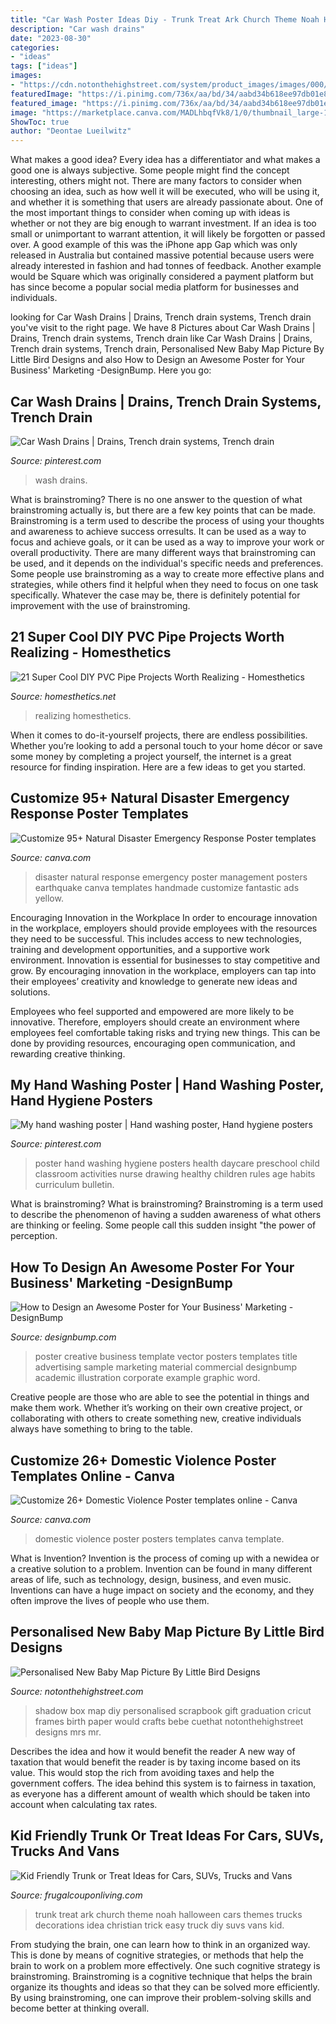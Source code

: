 ```yaml
---
title: "Car Wash Poster Ideas Diy - Trunk Treat Ark Church Theme Noah Halloween Cars Themes Trucks Decorations Idea Christian Trick Easy Truck Diy Suvs Vans Kid"
description: "Car wash drains"
date: "2023-08-30"
categories:
- "ideas"
tags: ["ideas"]
images:
- "https://cdn.notonthehighstreet.com/system/product_images/images/000/575/256/original_NEW_BABY_MAP_PIC_PINK.jpg"
featuredImage: "https://i.pinimg.com/736x/aa/bd/34/aabd34b618ee97db01e8838f77b4f4e0.jpg"
featured_image: "https://i.pinimg.com/736x/aa/bd/34/aabd34b618ee97db01e8838f77b4f4e0.jpg"
image: "https://marketplace.canva.com/MADLhbqfVk8/1/0/thumbnail_large-1/canva-modern-photo-domestic-violence-poster-MADLhbqfVk8.jpg"
ShowToc: true
author: "Deontae Lueilwitz"
---
```



What makes a good idea?
Every idea has a differentiator and what makes a good one is always subjective. Some people might find the concept interesting, others might not. There are many factors to consider when choosing an idea, such as how well it will be executed, who will be using it, and whether it is something that users are already passionate about. 
One of the most important things to consider when coming up with ideas is whether or not they are big enough to warrant investment. If an idea is too small or unimportant to warrant attention, it will likely be forgotten or passed over. A good example of this was the iPhone app Gap which was only released in Australia but contained massive potential because users were already interested in fashion and had tonnes of feedback. Another example would be Square which was originally considered a payment platform but has since become a popular social media platform for businesses and individuals.

	

		
looking for Car Wash Drains | Drains, Trench drain systems, Trench drain you've visit to the right page. We have 8 Pictures about Car Wash Drains | Drains, Trench drain systems, Trench drain like Car Wash Drains | Drains, Trench drain systems, Trench drain, Personalised New Baby Map Picture By Little Bird Designs and also How to Design an Awesome Poster for Your Business&#039; Marketing -DesignBump. Here you go:
		
    
## Car Wash Drains | Drains, Trench Drain Systems, Trench Drain

<img loading=lazy src="https://i.pinimg.com/736x/aa/bd/34/aabd34b618ee97db01e8838f77b4f4e0.jpg" onerror="this.onerror=null;this.src='https://tse2.mm.bing.net/th?id=OIP.nQQNkLvkAOb03Qv8mu20eQHaJ3&amp;pid=15.1';" alt="Car Wash Drains | Drains, Trench drain systems, Trench drain">

_Source: pinterest.com_

>wash drains. 

	

What is brainstroming?
There is no one answer to the question of what brainstroming actually is, but there are a few key points that can be made. Brainstroming is a term used to describe the process of using your thoughts and awareness to achieve success orresults. It can be used as a way to focus and achieve goals, or it can be used as a way to improve your work or overall productivity. There are many different ways that brainstroming can be used, and it depends on the individual's specific needs and preferences. Some people use brainstroming as a way to create more effective plans and strategies, while others find it helpful when they need to focus on one task specifically. Whatever the case may be, there is definitely potential for improvement with the use of brainstroming.

    
## 21 Super Cool DIY PVC Pipe Projects Worth Realizing - Homesthetics

<img loading=lazy src="https://cdn.homesthetics.net/wp-content/uploads/2016/05/20Super-Cool-DIY-PVC-Pipe-Projects-Worth-Realizing-homesthetics-decor-16.jpg" onerror="this.onerror=null;this.src='https://tse2.mm.bing.net/th?id=OIP.SskcWxfPfqmYe9fH0mOgwwHaRO&amp;pid=15.1';" alt="21 Super Cool DIY PVC Pipe Projects Worth Realizing - Homesthetics">

_Source: homesthetics.net_

>realizing homesthetics. 

	

When it comes to do-it-yourself projects, there are endless possibilities. Whether you’re looking to add a personal touch to your home décor or save some money by completing a project yourself, the internet is a great resource for finding inspiration. Here are a few ideas to get you started.

    
## Customize 95+ Natural Disaster Emergency Response Poster Templates

<img loading=lazy src="https://marketplace.canva.com/MADOPlxhN3o/1/0/thumbnail_large-1/canva-yellow-photo-natural-disaster-emergency-response-poster-MADOPlxhN3o.jpg" onerror="this.onerror=null;this.src='https://tse2.mm.bing.net/th?id=OIP.HriE2oZ62dId6NUpvBJrKAAAAA&amp;pid=15.1';" alt="Customize 95+ Natural Disaster Emergency Response Poster templates">

_Source: canva.com_

>disaster natural response emergency poster management posters earthquake canva templates handmade customize fantastic ads yellow. 

	

Encouraging Innovation in the Workplace
In order to encourage innovation in the workplace, employers should provide employees with the resources they need to be successful. This includes access to new technologies, training and development opportunities, and a supportive work environment.
Innovation is essential for businesses to stay competitive and grow. By encouraging innovation in the workplace, employers can tap into their employees’ creativity and knowledge to generate new ideas and solutions.

Employees who feel supported and empowered are more likely to be innovative. Therefore, employers should create an environment where employees feel comfortable taking risks and trying new things. This can be done by providing resources, encouraging open communication, and rewarding creative thinking.

    
## My Hand Washing Poster | Hand Washing Poster, Hand Hygiene Posters

<img loading=lazy src="https://i.pinimg.com/736x/da/39/60/da3960e1e35072814af83a007c30617c--hand-washing-poster-preschool-ideas.jpg" onerror="this.onerror=null;this.src='https://tse4.mm.bing.net/th?id=OIP.4rKxhNmYNzTebDxyGiOGZgHaNK&amp;pid=15.1';" alt="My hand washing poster | Hand washing poster, Hand hygiene posters">

_Source: pinterest.com_

>poster hand washing hygiene posters health daycare preschool child classroom activities nurse drawing healthy children rules age habits curriculum bulletin. 

	

What is brainstroming?
What is brainstroming? Brainstroming is a term used to describe the phenomenon of having a sudden awareness of what others are thinking or feeling. Some people call this sudden insight "the power of perception.

    
## How To Design An Awesome Poster For Your Business&#039; Marketing -DesignBump

<img loading=lazy src="https://cdn.designbump.com/wp-content/uploads/2018/01/businessposter.jpg" onerror="this.onerror=null;this.src='https://tse4.mm.bing.net/th?id=OIP.cwqLXVLShmLWAax_BPZD5gHaLu&amp;pid=15.1';" alt="How to Design an Awesome Poster for Your Business&#039; Marketing -DesignBump">

_Source: designbump.com_

>poster creative business template vector posters templates title advertising sample marketing material commercial designbump academic illustration corporate example graphic word. 

	

Creative people are those who are able to see the potential in things and make them work. Whether it’s working on their own creative project, or collaborating with others to create something new, creative individuals always have something to bring to the table.

    
## Customize 26+ Domestic Violence Poster Templates Online - Canva

<img loading=lazy src="https://marketplace.canva.com/MADLhbqfVk8/1/0/thumbnail_large-1/canva-modern-photo-domestic-violence-poster-MADLhbqfVk8.jpg" onerror="this.onerror=null;this.src='https://tse1.mm.bing.net/th?id=OIP.Z68cIJWM6YRkkTjRAryAvwAAAA&amp;pid=15.1';" alt="Customize 26+ Domestic Violence Poster templates online - Canva">

_Source: canva.com_

>domestic violence poster posters templates canva template. 

	

What is Invention?
Invention is the process of coming up with a newidea or a creative solution to a problem. Invention can be found in many different areas of life, such as technology, design, business, and even music. Inventions can have a huge impact on society and the economy, and they often improve the lives of people who use them.

    
## Personalised New Baby Map Picture By Little Bird Designs

<img loading=lazy src="https://cdn.notonthehighstreet.com/system/product_images/images/000/575/256/original_NEW_BABY_MAP_PIC_PINK.jpg" onerror="this.onerror=null;this.src='https://tse2.mm.bing.net/th?id=OIP.TENKVrU0r91kf6JzeNJl4wHaJX&amp;pid=15.1';" alt="Personalised New Baby Map Picture By Little Bird Designs">

_Source: notonthehighstreet.com_

>shadow box map diy personalised scrapbook gift graduation cricut frames birth paper would crafts bebe cuethat notonthehighstreet designs mrs mr. 

	

Describes the idea and how it would benefit the reader
A new way of taxation that would benefit the reader is by taxing income based on its value. This would stop the rich from avoiding taxes and help the government coffers. The idea behind this system is to fairness in taxation, as everyone has a different amount of wealth which should be taken into account when calculating tax rates.

    
## Kid Friendly Trunk Or Treat Ideas For Cars, SUVs, Trucks And Vans

<img loading=lazy src="https://i2.wp.com/frugalcouponliving.com/wp-content/uploads/2019/08/noahs-ark-trunk-or-treat-idea-e1557776108650.jpg" onerror="this.onerror=null;this.src='https://tse3.mm.bing.net/th?id=OIP.b8ulnt7b3K0UlmhZ6KQdtQHaJ4&amp;pid=15.1';" alt="Kid Friendly Trunk or Treat Ideas for Cars, SUVs, Trucks and Vans">

_Source: frugalcouponliving.com_

>trunk treat ark church theme noah halloween cars themes trucks decorations idea christian trick easy truck diy suvs vans kid. 

	

From studying the brain, one can learn how to think in an organized way. This is done by means of cognitive strategies, or methods that help the brain to work on a problem more effectively. One such cognitive strategy is brainstroming. Brainstroming is a cognitive technique that helps the brain organize its thoughts and ideas so that they can be solved more efficiently. By using brainstroming, one can improve their problem-solving skills and become better at thinking overall.

